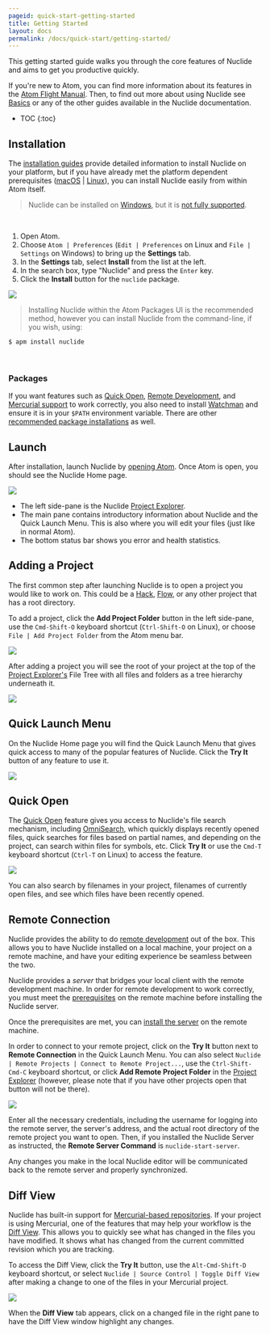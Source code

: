```yaml
---
pageid: quick-start-getting-started
title: Getting Started
layout: docs
permalink: /docs/quick-start/getting-started/
---
```


This getting started guide walks you through the core features of Nuclide and aims to get you productive quickly.  

If you're new to Atom, you can find more information about its features in the [Atom Flight Manual](http://flight-manual.atom.io/).  Then, to find out more about using Nuclide see [Basics](/docs/editor/basics) or any of the other guides available in the Nuclide documentation.
<br />

* TOC
{:toc}

## Installation

The [installation guides](/docs/editor/setup/) provide detailed information to install
Nuclide on your platform, but if you have already met the platform dependent prerequisites
([macOS](/docs/editor/setup/#macos__prerequisites) | [Linux](/docs/editor/setup/#linux__prerequisites)),
you can install Nuclide easily from within Atom itself.

> Nuclide can be installed on [Windows](#windows), but it is [not fully supported](https://github.com/facebook/nuclide/issues/321).

<br />

1. Open Atom.
2. Choose `Atom | Preferences` (`Edit | Preferences` on Linux and `File | Settings` on Windows) to bring up the **Settings** tab.
3. In the **Settings** tab, select **Install** from the list at the left.
4. In the search box, type "Nuclide" and press the `Enter` key.
5. Click the **Install** button for the `nuclide` package.

![](/static/images/docs/editor-setup-atom-install-nuclide.png)

> Installing Nuclide within the Atom Packages UI is the recommended method, however you can install Nuclide from the command-line, if you wish, using:
>
```bash
$ apm install nuclide
```
>

<br />

### Packages

If you want features such as [Quick Open](#quick-open), [Remote Development](/docs/features/remote), and [Mercurial support](/docs/features/hg) to work correctly, you also need to install [Watchman](https://facebook.github.io/watchman/) and ensure it is in your `$PATH` environment variable. There are other [recommended package installations](/docs/editor/setup/#post-installation) as well.

## Launch

After installation, launch Nuclide by [opening Atom](/docs/editor/basics/#opening). Once Atom
is open, you should see the Nuclide Home page.

![](/static/images/docs/quick-start-getting-started-home.png)

- The left side-pane is the Nuclide [Project Explorer](/docs/editor/basics/#project-explorer).
- The main pane contains introductory information about Nuclide and the Quick Launch Menu. This is also where you will edit your files (just like in normal Atom).
- The bottom status bar shows you error and health statistics.

## Adding a Project

The first common step after launching Nuclide is to open a project you would like to work on.
This could be a [Hack](/docs/languages/hack/), [Flow](/docs/languages/flow/), or any other project that has a root directory.

To add a project, click the **Add Project Folder** button in the left side-pane, use the `Cmd-Shift-O` keyboard shortcut (`Ctrl-Shift-O` on Linux), or choose
`File | Add Project Folder` from the Atom menu bar.

![](/static/images/docs/quick-start-getting-started-add-project.png)

After adding a project you will see the root of your project at the top of the [Project Explorer's](/docs/editor/basics/#project-explorer) File Tree with all
files and folders as a tree hierarchy underneath it.

![](/static/images/docs/quick-start-getting-started-file-tree-view.png)

## Quick Launch Menu

On the Nuclide Home page you will find the Quick Launch Menu that gives quick access to many of
the popular features of Nuclide. Click the **Try It** button of any feature to use it.

![](/static/images/docs/quick-start-getting-started-quick-launch-menu.png)

## Quick Open

The [Quick Open](/docs/features/quick-open) feature gives you access to Nuclide's file
search mechanism, including [OmniSearch](/docs/features/quick-open/#omnisearch), which quickly displays recently opened files, quick searches for files based on partial names, and depending on the project, can search within files for symbols, etc. Click **Try It** or use the `Cmd-T` keyboard shortcut (`Ctrl-T` on Linux) to access the feature.

![](/static/images/docs/quick-start-getting-started-quick-open.png)

You can also search by filenames in your project, filenames of currently open files, and see which files have been
recently opened.

## Remote Connection

Nuclide provides the ability to do [remote development](/docs/features/remote/) out of the box. This
allows you to have Nuclide installed on a local machine, your project on a remote machine, and have
your editing experience be seamless between the two.

Nuclide provides a *server* that bridges your local client with the remote development machine. In
order for remote development to work correctly, you must meet the
[prerequisites](/docs/features/remote/#nuclide-server__prerequisites) on the remote machine before
installing the Nuclide server.

Once the prerequisites are met, you can
[install the server](/docs/features/remote/#nuclide-server__setup) on the remote machine.

In order to connect to your remote project, click on the **Try It** button next to
**Remote Connection** in the Quick Launch Menu. You can also select `Nuclide | Remote Projects | Connect to Remote Project...`,
use the `Ctrl-Shift-Cmd-C` keyboard shortcut, or click **Add Remote Project Folder**
in the [Project Explorer](/docs/editor/basics/#project-explorer) (however, please note that if you have other projects open that button will not be there).

![](/static/images/docs/quick-start-getting-started-remote-connection-dialog.png)

Enter all the necessary credentials, including the username for logging into the remote server, the
server's address, and the actual root directory of the remote project you want to open. Then, if you installed the Nuclide Server as instructed, the **Remote Server Command** is
`nuclide-start-server`.

Any changes you make in the local Nuclide editor will be communicated back to the remote server and
properly synchronized.

## Diff View

Nuclide has built-in support for [Mercurial-based repositories](/docs/features/hg). If your
project is using Mercurial, one of the features that may help your workflow is the
[Diff View](/docs/features/hg/#diff-view). This allows you to quickly see what has changed in the
files you have modified. It shows what has changed from the current committed revision which you
are tracking.

To access the Diff View, click the **Try It** button, use the `Alt-Cmd-Shift-D` keyboard shortcut, or select `Nuclide | Source Control | Toggle Diff View` after making a change to one of the files in your Mercurial project.

![](/static/images/docs/quick-start-getting-started-diff-view.png)

When the **Diff View** tab appears, click on a changed file in the right pane to have the Diff View window highlight any changes.
